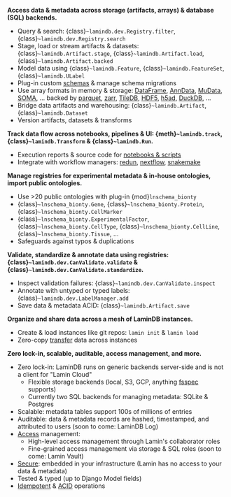**Access data & metadata across storage (artifacts, arrays) & database (SQL) backends.**

- Query & search: {class}`~lamindb.dev.Registry.filter`, {class}`~lamindb.dev.Registry.search`
- Stage, load or stream artifacts & datasets: {class}`~lamindb.Artifact.stage`, {class}`~lamindb.Artifact.load`, {class}`~lamindb.Artifact.backed`
- Model data using {class}`~lamindb.Feature`, {class}`~lamindb.FeatureSet`, {class}`~lamindb.ULabel`
- Plug-in custom [schemas](/schemas) & manage schema migrations
- Use array formats in memory & storage: [DataFrame](/tutorial), [AnnData](/data), [MuData](docs:multimodal), [SOMA](docs:cellxgene), ... backed by [parquet](/tutorial), [zarr](/data), [TileDB](docs:cellxgene), [HDF5](/data), [h5ad](/data), [DuckDB](docs:rxrx), ...
- Bridge data artifacts and warehousing: {class}`~lamindb.Artifact`, {class}`~lamindb.Dataset`
- Version artifacts, datasets & transforms

**Track data flow across notebooks, pipelines & UI: {meth}`~lamindb.track`, {class}`~lamindb.Transform` & {class}`~lamindb.Run`.**

- Execution reports & source code for [notebooks & scripts](/track)
- Integrate with workflow managers: [redun](docs:redun), [nextflow](docs:nextflow), [snakemake](docs:snakemake)

**Manage registries for experimental metadata & in-house ontologies, import public ontologies.**

- Use >20 public ontologies with plug-in {mod}`lnschema_bionty`
- {class}`~lnschema_bionty.Gene`, {class}`~lnschema_bionty.Protein`, {class}`~lnschema_bionty.CellMarker`
- {class}`~lnschema_bionty.ExperimentalFactor`, {class}`~lnschema_bionty.CellType`, {class}`~lnschema_bionty.CellLine`, {class}`~lnschema_bionty.Tissue`, ...
- Safeguards against typos & duplications

**Validate, standardize & annotate data using registries: {class}`~lamindb.dev.CanValidate.validate` & {class}`~lamindb.dev.CanValidate.standardize`.**

- Inspect validation failures: {class}`~lamindb.dev.CanValidate.inspect`
- Annotate with untyped or typed labels: {class}`~lamindb.dev.LabelManager.add`
- Save data & metadata ACID: {class}`~lamindb.Artifact.save`

**Organize and share data across a mesh of LaminDB instances.**

- Create & load instances like git repos: `lamin init` & `lamin load`
- Zero-copy [transfer](/transfer) data across instances

**Zero lock-in, scalable, auditable, access management, and more.**

- Zero lock-in: LaminDB runs on generic backends server-side and is not a client for "Lamin Cloud"
  - Flexible storage backends (local, S3, GCP, anything [fsspec](https://github.com/fsspec) supports)
  - Currently two SQL backends for managing metadata: SQLite & Postgres
- Scalable: metadata tables support 100s of millions of entries
- Auditable: data & metadata records are hashed, timestamped, and attributed to users (soon to come: LaminDB Log)
- [Access](docs:access) management:
  - High-level access management through Lamin's collaborator roles
  - Fine-grained access management via storage & SQL roles (soon to come: Lamin Vault)
- [Secure](docs:access): embedded in your infrastructure (Lamin has no access to your data & metadata)
- Tested & typed (up to Django Model fields)
- [Idempotent](docs:faq/idempotency) & [ACID](docs:faq/acid) operations

